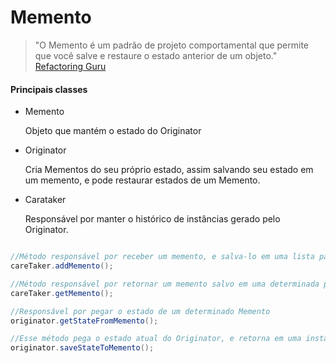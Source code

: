 # Memento
>"O Memento é um padrão de projeto comportamental que permite que você salve e restaure o estado anterior de um objeto."
[Refactoring Guru](https://refactoring.guru/pt-br/design-patterns/memento)

#### Principais classes
* Memento
  
  Objeto que mantém o estado do Originator
  
* Originator

  Cria Mementos do seu próprio estado, assim salvando seu estado em um memento, e pode restaurar estados de um Memento.

* Carataker

  Responsável por manter o histórico de instâncias gerado pelo Originator.

```Java

//Método responsável por receber um memento, e salva-lo em uma lista para assim manter o histórico
careTaker.addMemento();

//Método responsável por retornar um memento salvo em uma determinada posição na lista
careTaker.getMemento();

//Responsável por pegar o estado de um determinado Memento
originator.getStateFromMemento();

//Esse método pega o estado atual do Originator, e retorna em uma instância de Memento.
originator.saveStateToMemento();
```
